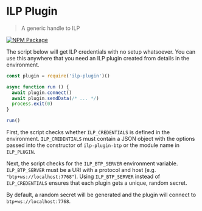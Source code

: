 # ILP Plugin
> A generic handle to ILP

[![NPM Package](https://img.shields.io/npm/v/ilp-plugin.svg?style=flat)](https://npmjs.org/package/ilp-plugin)

The script below will get ILP credentials with no setup whatsoever.  You can
use this anywhere that you need an ILP plugin created from details in the
environment.

```js
const plugin = require('ilp-plugin')()

async function run () {
  await plugin.connect()
  await plugin.sendData(/* ... */)
  process.exit(0)
}

run()
```

First, the script checks whether `ILP_CREDENTIALS` is defined in the environment.
`ILP_CREDENTIALS` must contain a JSON object with the options passed into the
constructor of `ilp-plugin-btp` or the module name in `ILP_PLUGIN`.

Next, the script checks for the `ILP_BTP_SERVER` environment variable. `ILP_BTP_SERVER` must be a URI with a protocol and host (e.g. `"btp+ws://localhost:7768"`). Using `ILP_BTP_SERVER` instead of `ILP_CREDENTIALS` ensures that each plugin gets a unique, random secret.

By default, a random secret will be generated and the plugin will connect to
`btp+ws://localhost:7768`.
